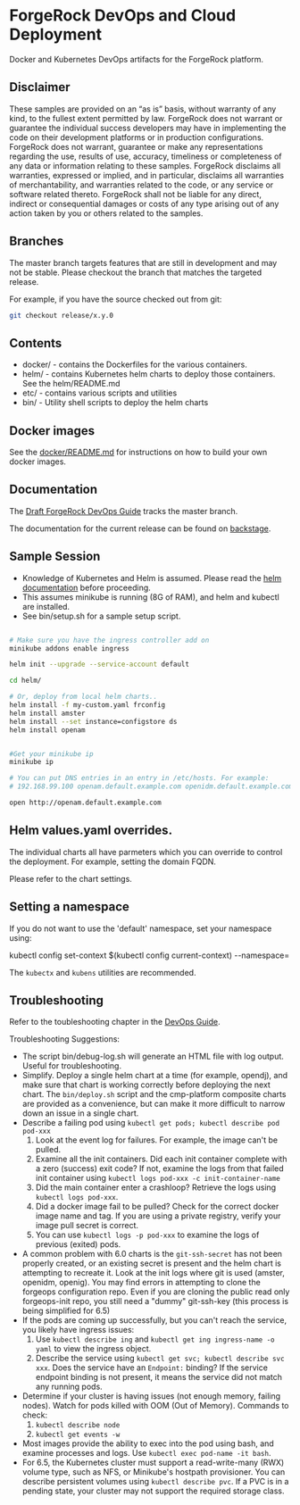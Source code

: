 # ForgeRock DevOps and Cloud Deployment 

Docker and Kubernetes DevOps artifacts for the ForgeRock platform. 

## Disclaimer 

These samples are provided on an “as is” basis, without warranty of any kind, to the fullest extent
permitted by law. ForgeRock does not warrant or guarantee the individual success developers
may have in implementing the code on their development platforms or in
production configurations. ForgeRock does not warrant, guarantee or make any representations
regarding the use, results of use, accuracy, timeliness or completeness of any data or
information relating to these samples. ForgeRock disclaims all warranties, expressed or implied, and
in particular, disclaims all warranties of merchantability, and warranties related to the code, or any
service or software related thereto. ForgeRock shall not be liable for any direct, indirect or
consequential damages or costs of any type arising out of any action taken by you or others related
to the samples.

## Branches

The master branch targets
features that are still in development and may not be stable. Please checkout the 
 branch that matches the targeted release.


For example, if you have the source checked out from git:

```bash
git checkout release/x.y.0 
```


## Contents 

* docker/ -  contains the Dockerfiles for the various containers. 
* helm/ - contains Kubernetes helm charts to deploy those containers. See the helm/README.md
* etc/ - contains various scripts and utilities
* bin/  - Utility shell scripts to deploy the helm charts

## Docker images 

See the [docker/README.md](docker/README.md) for instructions on how to build your own docker images.

## Documentation 

The [Draft ForgeRock DevOps Guide](https://ea.forgerock.com/docs/platform/devops-guide/index.html)
tracks the master branch.

The documentation for the current release can be found on 
[backstage](https://backstage.forgerock.com/docs/platform).

## Sample Session

* Knowledge of Kubernetes and Helm is assumed. Please read 
the [helm documentation](https://github.com/kubernetes/helm/blob/master/docs/index.md) before proceeding.
* This assumes minikube is running (8G of RAM), and helm and kubectl are installed. 
* See bin/setup.sh for a sample setup script.

```sh

# Make sure you have the ingress controller add on
minikube addons enable ingress

helm init --upgrade --service-account default

cd helm/

# Or, deploy from local helm charts..
helm install -f my-custom.yaml frconfig
helm install amster
helm install --set instance=configstore ds 
helm install openam


#Get your minikube ip
minikube ip

# You can put DNS entries in an entry in /etc/hosts. For example:
# 192.168.99.100 openam.default.example.com openidm.default.example.com openig.default.example.com

open http://openam.default.example.com

```

## Helm values.yaml overrides.

The individual charts all have parmeters which you can override to control the deployment. For example,
setting the domain FQDN. 

Please refer to the chart settings.


## Setting a namespace

If you do not want to use the 'default' namespace, set your namespace using:

kubectl config set-context $(kubectl config current-context) --namespace=<insert-namespace-name-here>

The `kubectx` and `kubens` utilities are recommended.

## Troubleshooting

Refer to the toubleshooting chapter in the [DevOps Guide](https://backstage.forgerock.com/docs/platform/6/devops-guide/#chap-devops-troubleshoot).

Troubleshooting Suggestions:

* The script bin/debug-log.sh will generate an HTML file with log output. Useful for troubleshooting.
* Simplify. Deploy a single helm chart at a time (for example, opendj), and make sure that chart is working correctly before deploying the next chart. The `bin/deploy.sh` script and the cmp-platform composite charts are provided as a convenience, but can make it more difficult to narrow down an issue in a single chart. 
* Describe a failing pod using `kubectl get pods; kubectl describe pod pod-xxx`
    1. Look at the event log for failures. For example, the image can't be pulled.
    2. Examine all the init containers. Did each init container complete with a zero (success) exit code? If not, examine the logs from that failed init container using `kubectl logs pod-xxx -c init-container-name`
    3. Did the main container enter a crashloop? Retrieve the logs using `kubectl logs pod-xxx`.
    4. Did a docker image fail to be pulled?  Check for the correct docker image name and tag. If you are using a private registry, verify your image pull secret is correct.
    5. You can use `kubectl logs -p pod-xxx` to examine the logs of previous (exited) pods.
* A common problem with 6.0 charts is the `git-ssh-secret` has not been properly created, or an existing secret is present and the helm chart is attempting to recreate it. Look at the init logs where git is used (amster, openidm, openig). You may find errors in attempting to clone the forgeops configuration repo. Even if you are cloning the public read only forgeops-init repo, you still need a "dummy" git-ssh-key (this process is being simplified for 6.5)
* If the pods are coming up successfully, but you can't reach the service, you likely have ingress issues:
    1. Use `kubectl describe ing` and `kubectl get ing ingress-name -o yaml` to view the ingress object.
    2. Describe the service using `kubectl get svc; kubectl describe svc xxx`.  Does the service have an `Endpoint:` binding? If the service endpoint binding is not present, it means the service did not match any running pods.
* Determine if your cluster is having issues (not enough memory, failing nodes). Watch for pods killed with OOM (Out of Memory). Commands to check:
    1. `kubectl describe node`
    2. `kubectl get events -w`
* Most images provide the ability to exec into the pod using bash, and examine processes and logs.  Use `kubectl exec pod-name -it bash`.
* For 6.5, the Kubernetes cluster must support a read-write-many (RWX) volume type, such as NFS, or Minikube's hostpath provisioner. You can describe persistent volumes using `kubectl describe pvc`. If a PVC is in a pending state, your cluster may not support the required storage class.
